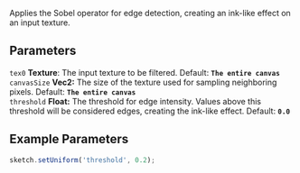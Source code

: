 Applies the Sobel operator for edge detection, creating an ink-like effect on an input texture.

## Parameters
`tex0` **Texture**: The input texture to be filtered. Default: **`The entire canvas`**
<br>
`canvasSize` **Vec2:** The size of the texture used for sampling neighboring pixels. Default: **`The entire canvas`**
<br>
`threshold` **Float:** The threshold for edge intensity. Values above this threshold will be considered edges, creating the ink-like effect. Default: **`0.0`**

## Example Parameters
```javascript hl_lines="1"
sketch.setUniform('threshold', 0.2);
```